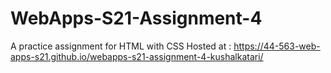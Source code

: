 # WebApps-S21-Assignment-4
A practice assignment for HTML with CSS
Hosted at : https://44-563-web-apps-s21.github.io/webapps-s21-assignment-4-kushalkatari/
